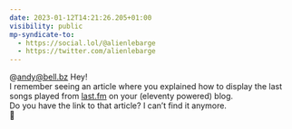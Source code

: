 ```yaml
---
date: 2023-01-12T14:21:26.205+01:00
visibility: public
mp-syndicate-to:
  - https://social.lol/@alienlebarge
  - https://twitter.com/alienlebarge
---
```

@andy@bell.bz Hey!  
I remember seeing an article where you explained how to display the last songs played from [last.fm](http://last.fm) on your (eleventy powered) blog.  
Do you have the link to that article? I can’t find it anymore.  
🙏
